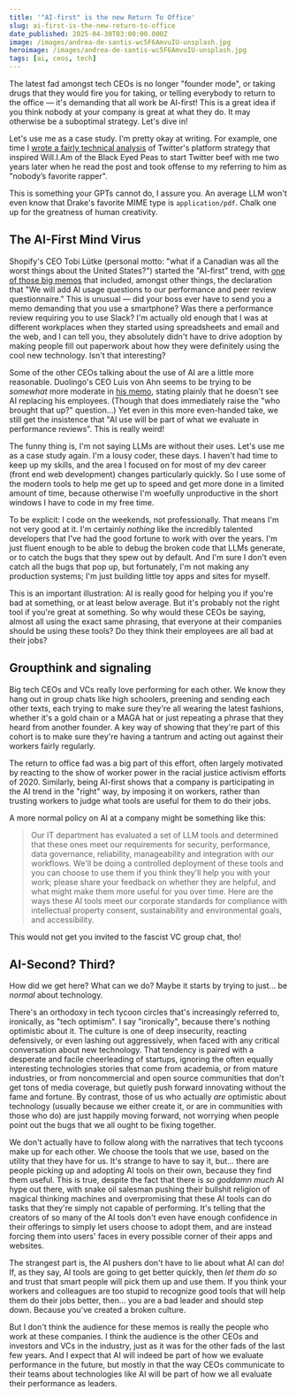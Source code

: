 ```yaml
---
title: '"AI-first" is the new Return To Office'
slug: ai-first-is-the-new-return-to-office
date_published: 2025-04-30T03:00:00.000Z
image: /images/andrea-de-santis-wc5F6AmvuIU-unsplash.jpg
heroimage: /images/andrea-de-santis-wc5F6AmvuIU-unsplash.jpg
tags: [ai, ceos, tech]
---
```


The latest fad amongst tech CEOs is no longer "founder mode", or taking drugs that they would fire you for taking, or telling everybody to return to the office — it's demanding that all work be AI-first! This is a great idea if you think nobody at your company is great at what they do. It may otherwise be a suboptimal strategy. Let's dive in!

Let's use me as a case study. I'm pretty okay at writing. For example, one time I <a href="https://www.anildash.com/2015/07/11/the_internet_of_tweets/">wrote a fairly technical analysis</a> of Twitter's platform strategy that inspired Will.I.Am of the Black Eyed Peas to start Twitter beef with me two years later when he read the post and took offense to my referring to him as "nobody’s favorite rapper".

This is something your GPTs cannot do, I assure you. An average LLM won't even know that Drake's favorite MIME type is `application/pdf`. Chalk one up for the greatness of human creativity.

## The AI-First Mind Virus

Shopify's CEO Tobi Lütke (personal motto: "what if a Canadian was all the worst things about the United States?") started the "AI-first" trend, with <a href="https://www.theverge.com/news/644943/shopify-ceo-memo-ai-hires-job">one of those big memos</a> that included, amongst other things, the declaration that "We will add Al usage questions to our performance and peer review questionnaire." This is unusual — did your boss ever have to send you a memo demanding that you use a smartphone? Was there a performance review requiring you to use Slack? I'm actually old enough that I was at different workplaces when they started using spreadsheets and email and the web, and I can tell you, they absolutely didn't have to drive adoption by making people fill out paperwork about how they were definitely using the cool new technology. Isn't that interesting?

Some of the other CEOs talking about the use of AI are a little more reasonable. Duolingo's CEO Luis von Ahn seems to be trying to be <em>somewhat</em> more moderate in <a href="https://www.linkedin.com/feed/update/urn:li:activity:7322560534824865792/">his memo</a>, stating plainly that he doesn't see AI replacing his employees. (Though that does immediately raise the "who brought that up?" question...) Yet even in this more even-handed take, we still get the insistence that "Al use will be part of what we evaluate in performance reviews". This is really weird!

The funny thing is, I'm not saying LLMs are without their uses. Let's use me as a case study again. I'm a lousy coder, these days. I haven't had time to keep up my skills, and the area I focused on for most of my dev career (front end web development) changes particularly quickly. So I use some of the modern tools to help me get up to speed and get more done in a limited amount of time, because otherwise I'm woefully unproductive in the short windows I have to code in my free time.

To be explicit: I code on the weekends, not professionally. That means I'm not very good at it. I'm certainly _nothing_ like the incredibly talented developers that I've had the good fortune to work with over the years. I'm just fluent enough to be able to debug the broken code that LLMs generate, or to catch the bugs that they spew out by default. And I'm sure I don't even catch all the bugs that pop up, but fortunately, I'm not making any production systems; I'm just building little toy apps and sites for myself.

This is an important illustration: AI is really good for helping you if you're bad at something, or at least below average. But it's probably not the right tool if you're great at something. So why would these CEOs be saying, almost all using the exact same phrasing, that everyone at their companies should be using these tools? Do they think their employees are all bad at their jobs?

## Groupthink and signaling

Big tech CEOs and VCs really love performing for each other. We know they hang out in group chats like high schoolers, preening and sending each other texts, each trying to make sure they're all wearing the latest fashions, whether it's a gold chain or a MAGA hat or just repeating a phrase that they heard from another founder. A key way of showing that they're part of this cohort is to make sure they're having a tantrum and acting out against their workers fairly regularly.

The return to office fad was a big part of this effort, often largely motivated by reacting to the show of worker power in the racial justice activism efforts of 2020. Similarly, being AI-first shows that a company is participating in the AI trend in the "right" way, by imposing it on workers, rather than trusting workers to judge what tools are useful for them to do their jobs.

A more normal policy on AI at a company might be something like this:

> Our IT department has evaluated a set of LLM tools and determined that these ones meet our requirements for security, performance, data governance, reliability, manageability and integration with our workflows. We'll be doing a controlled deployment of these tools and you can choose to use them if you think they'll help you with your work; please share your feedback on whether they are helpful, and what might make them more useful for you over time. Here are the ways these AI tools meet our corporate standards for compliance with intellectual property consent, sustainability and environmental goals, and accessibility.

This would not get you invited to the fascist VC group chat, tho!

## AI-Second? Third?

How did we get here? What can we do? Maybe it starts by trying to just... be _normal_ about technology.

There's an orthodoxy in tech tycoon circles that's increasingly referred to, ironically, as "tech optimism". I say "ironically", because there's nothing optimistic about it. The culture is one of deep insecurity, reacting defensively, or even lashing out aggressively, when faced with any critical conversation about new technology. That tendency is paired with a desperate and facile cheerleading of startups, ignoring the often equally interesting technologies stories that come from academia, or from mature industries, or from noncommercial and open source communities that don't get tons of media coverage, but quietly push forward innovating without the fame and fortune. By contrast, those of us who actually _are_ optimistic about technology (usually because we either create it, or are in communities with those who do) are just happily moving forward, not worrying when people point out the bugs that we all ought to be fixing together.

We don't actually have to follow along with the narratives that tech tycoons make up for each other. We choose the tools that we use, based on the utility that they have for us. It's strange to have to say it, but... there are people picking up and adopting AI tools on their own, because they find them useful. This is true, despite the fact that there is <em>so goddamn much</em> AI hype out there, with snake oil salesman pushing their bullshit religion of magical thinking machines and overpromising that these AI tools can do tasks that they're simply not capable of performing. It's telling that the creators of so many of the AI tools don't even have enough confidence in their offerings to simply let users choose to adopt them, and are instead forcing them into users' faces in every possible corner of their apps and websites.

The strangest part is, the AI pushers don't have to lie about what AI can do! If, as they say, AI tools are going to get better quickly, then _let them do so_ and trust that smart people will pick them up and use them. If you think your workers and colleagues are too stupid to recognize good tools that will help them do their jobs better, then... you are a bad leader and should step down. Because you've created a broken culture.

But I don't think the audience for these memos is really the people who work at these companies. I think the audience is the other CEOs and investors and VCs in the industry, just as it was for the other fads of the last few years. And I expect that AI will indeed be part of how we evaluate performance in the future, but mostly in that the way CEOs communicate to their teams about technologies like AI will be part of how we all evaluate their performance as leaders.

